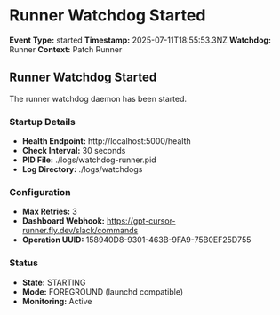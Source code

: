 # Runner Watchdog Started

**Event Type:** started
**Timestamp:** 2025-07-11T18:55:53.3NZ
**Watchdog:** Runner
**Context:** Patch Runner


## Runner Watchdog Started

The runner watchdog daemon has been started.

### Startup Details
- **Health Endpoint:** http://localhost:5000/health
- **Check Interval:** 30 seconds
- **PID File:** ./logs/watchdog-runner.pid
- **Log Directory:** ./logs/watchdogs

### Configuration
- **Max Retries:** 3
- **Dashboard Webhook:** https://gpt-cursor-runner.fly.dev/slack/commands
- **Operation UUID:** 158940D8-9301-463B-9FA9-75B0EF25D755

### Status
- **State:** STARTING
- **Mode:** FOREGROUND (launchd compatible)
- **Monitoring:** Active


